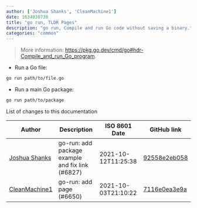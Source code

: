```yaml
---
author: ['Joshua Shanks', 'CleanMachine1']
date: 1634030738
title: "go run, TLDR Pages"
description: "go run, Compile and run Go code without saving a binary."
categories: "common"
---
```

> More information: <https://pkg.go.dev/cmd/go#hdr-Compile_and_run_Go_program>.

- Run a Go file:

```bash
go run path/to/file.go
```

- Run a main Go package:

```bash
go run path/to/package
```
List of changes to this documentation


Author | Description | ISO 8601 Date | GitHub link
------|-----|-----|-----
[Joshua Shanks](mailto:jjshanks@gmail.com) | go-run: add package example and fix link (#6827) | 2021-10-12T11:25:38 | [92558e2eb058](https://github.com/tldr-pages/tldr/commit/92558e2eb058841d10aaed956774b5c860a52b4b)
[CleanMachine1](mailto:78213164+CleanMachine1@users.noreply.github.com) | go-run: add page (#6650) | 2021-10-03T21:10:22 | [7116e0ea3e9a](https://github.com/tldr-pages/tldr/commit/7116e0ea3e9ac67368f93b1801dbad2042ac2f55)

